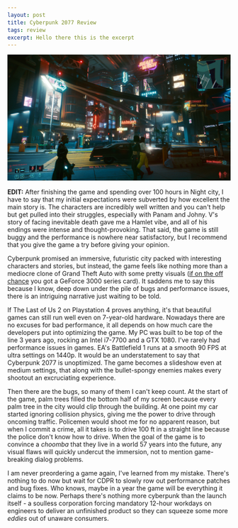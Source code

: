 ```yaml
---
layout: post
title: Cyberpunk 2077 Review
tags: review
excerpt: Hello there this is the excerpt
---
```


![Cyberpunk 2077 screenshot](/images/cyberpunk1.jpg)

**EDIT:** After finishing the game and spending over 100 hours in Night city, I have to say that my initial expectations were subverted by how excellent the main story is. The characters are incredibly well written and you can't help but get pulled into their struggles, especially with Panam and Johny. V's story of facing inevitable death gave me a Hamlet vibe, and all of his endings were intense and thought-provoking. That said, the game is still buggy and the performance is nowhere near satisfactory, but I recommend that you give the game a try before giving your opinion.

Cyberpunk promised an immersive, futuristic city packed with interesting characters and stories, but instead, the game feels like nothing more than a mediocre clone of Grand Theft Auto with some pretty visuals ([if on the off chance](https://www.pcmag.com/news/nvidia-it-may-take-a-few-months-for-rtx-3000-supplies-to-catch-up-with) you got a GeForce 3000 series card). It saddens me to say this because I know, deep down under the pile of bugs and performance issues, there is an intriguing narrative just waiting to be told.

If The Last of Us 2 on Playstation 4 proves anything, it's that beautiful games can still run well even on 7-year-old hardware. Nowadays there are no excuses for bad performance, it all depends on how much care the developers put into optimizing the game. My PC was built to be top of the line 3 years ago, rocking an Intel i7-7700 and a GTX 1080. I've rarely had performance issues in games. EA's Battlefield 1 runs at a smooth 90 FPS at ultra settings on 1440p. It would be an understatement to say that Cyberpunk 2077 is unoptimized. The game becomes a slideshow even at medium settings, that along with the bullet-spongy enemies makes every shootout an excruciating experience.

Then there are the bugs, so many of them I can't keep count. At the start of the game, palm trees filled the bottom half of my screen because every palm tree in the city would clip through the building. At one point my car started ignoring collision physics, giving me the power to drive through oncoming traffic. Policemen would shoot me for no apparent reason, but when I commit a crime, all it takes is to drive 100 ft in a straight line because the police don't know how to drive. When the goal of the game is to convince a *choomba* that they live in a world 57 years into the future, any visual flaws will quickly undercut the immersion, not to mention game-breaking dialog problems.

I am never preordering a game again, I've learned from my mistake. There's nothing to do now but wait for CDPR to slowly row out performance patches and bug fixes. Who knows, maybe in a year the game will be everything it claims to be now. Perhaps there's nothing more cyberpunk than the launch itself - a soulless corporation forcing mandatory 12-hour workdays on engineers to deliver an unfinished product so they can squeeze some more *eddies* out of unaware consumers.
